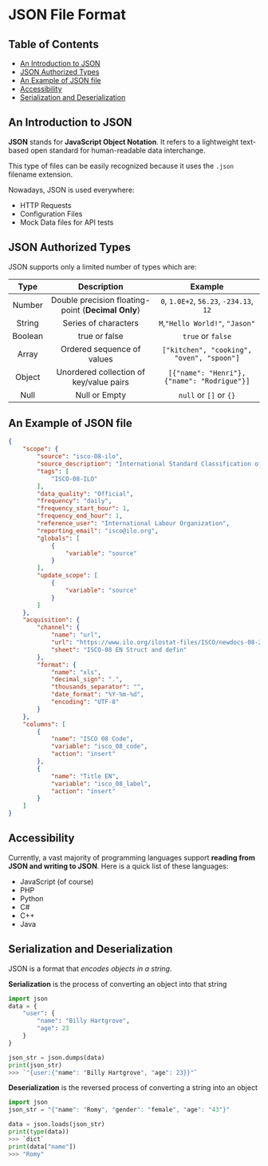 # JSON File Format

## Table of Contents

- [An Introduction to JSON](#an-introduction-to-json)
- [JSON Authorized Types](#json-authorized-types)
- [An Example of JSON file](#an-example-of-json-file)
- [Accessibility](#accessibility)
- [Serialization and Deserialization](#serialization-and-deserialization)

## An Introduction to JSON

**JSON** stands for **JavaScript Object Notation**. It refers to a lightweight text-based open standard for human-readable data interchange.

This type of files can be easily recognized because it uses the `.json` filename extension.

Nowadays, JSON is used everywhere:
- HTTP Requests
- Configuration Files
- Mock Data files for API tests

## JSON Authorized Types

JSON supports only a limited number of types which are:

| **Type** |                 **Description**                |                 **Example**                 |
|:--------:|:----------------------------------------------:|:-------------------------------------------:|
|  Number  | Double precision floating-point (**Decimal Only**) |   `0`, `1.0E+2`, `56.23`, `-234.13`, `12`   |
|  String  |              Series of characters              |       `M`,`"Hello World!"`, `"Jason"`       |
|  Boolean |                  true or false                 |              `true` or `false`              |
|   Array  |           Ordered sequence of values           |  `["kitchen", "cooking", "oven", "spoon"]`  |
|  Object  |     Unordered collection of key/value pairs    | `[{"name": "Henri"}, {"name": "Rodrigue"}]` |
|   Null   |                  Null or Empty                 |            `null` or `[]` or `{}`           |or `[]` or `{}`           |

## An Example of JSON file

```json
{
    "scope": {
        "source": "isco-08-ilo",
        "source_description": "International Standard Classification of Occupations",
        "tags": [
            "ISCO-08-ILO"
        ],
        "data_quality": "Official",
        "frequency": "daily",
        "frequency_start_hour": 1,
        "frequency_end_hour": 1,
        "reference_user": "International Labour Organization",
        "reporting_email": "isco@ilo.org",
        "globals": [
            {
                "variable": "source"
            }
        ],
        "update_scope": [
            {
                "variable": "source"
            }
        ]
    },
    "acquisition": {
        "channel": {
            "name": "url",
            "url": "https://www.ilo.org/ilostat-files/ISCO/newdocs-08-2021/ISCO-08/ISCO-08%20EN%20Structure%20and%20definitions.xlsx",
            "sheet": "ISCO-08 EN Struct and defin"
        },
        "format": {
            "name": "xls",
            "decimal_sign": ".",
            "thousands_separator": "",
            "date_format": "%Y-%m-%d",
            "encoding": "UTF-8"
        }
    },
    "columns": [
        {
            "name": "ISCO 08 Code",
            "variable": "isco_08_code",
            "action": "insert"
        },
        {
            "name": "Title EN",
            "variable": "isco_08_label",
            "action": "insert"
        }
    ]
}
```

## Accessibility

Currently, a vast majority of programming languages support **reading from JSON and writing to JSON**. Here is a quick list of these languages:

- JavaScript (of course)
- PHP
- Python
- C#
- C++
- Java

## Serialization and Deserialization

JSON is a format that *encodes objects in a string*.

**Serialization** is the process of converting an object into that string

```python
import json
data = {
    "user": {
        "name": "Billy Hartgrove",
        "age": 23
    }
}

json_str = json.dumps(data)
print(json_str)
>>> `"{user:{"name": "Billy Hartgrove", "age": 23}}"`
```

**Deserialization** is the reversed process of converting a string into an object

```python
import json
json_str = "{"name": "Romy", "gender": "female", "age": "43"}"

data = json.loads(json_str)
print(type(data))
>>> `dict`
print(data["name"])
>>> "Romy"
```